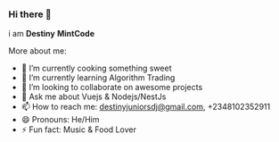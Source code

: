 ### Hi there 👋

i am **Destiny** **MintCode**

More about me:

- 🔭 I’m currently cooking something sweet
- 🌱 I’m currently learning Algorithm Trading
- 👯 I’m looking to collaborate on awesome projects
- 💬 Ask me about Vuejs & Nodejs/NestJs
- 📫 How to reach me: destinyjuniorsdj@gmail.com, +2348102352911
- 😄 Pronouns: He/Him
- ⚡ Fun fact: Music & Food Lover
